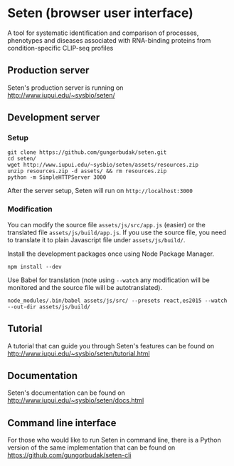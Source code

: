 # Seten (browser user interface)

A tool for systematic identification and comparison of processes, phenotypes and diseases associated with RNA-binding proteins from condition-specific CLIP-seq profiles

## Production server

Seten's production server is running on http://www.iupui.edu/~sysbio/seten/

## Development server

### Setup

    git clone https://github.com/gungorbudak/seten.git
    cd seten/
    wget http://www.iupui.edu/~sysbio/seten/assets/resources.zip
    unzip resources.zip -d assets/ && rm resources.zip
    python -m SimpleHTTPServer 3000

After the server setup, Seten will run on `http://localhost:3000`

### Modification

You can modify the source file `assets/js/src/app.js` (easier) or the translated file `assets/js/build/app.js`. If you use the source file, you need to translate it to plain Javascript file under `assets/js/build/`.

Install the development packages once using Node Package Manager.

    npm install --dev

Use Babel for translation (note using `--watch` any modification will be monitored and the source file will be autotranslated).

    node_modules/.bin/babel assets/js/src/ --presets react,es2015 --watch --out-dir assets/js/build/

## Tutorial

A tutorial that can guide you through Seten's features can be found on http://www.iupui.edu/~sysbio/seten/tutorial.html

## Documentation

Seten's documentation can be found on http://www.iupui.edu/~sysbio/seten/docs.html

## Command line interface

For those who would like to run Seten in command line, there is a Python version of the same implementation that can be found on https://github.com/gungorbudak/seten-cli
